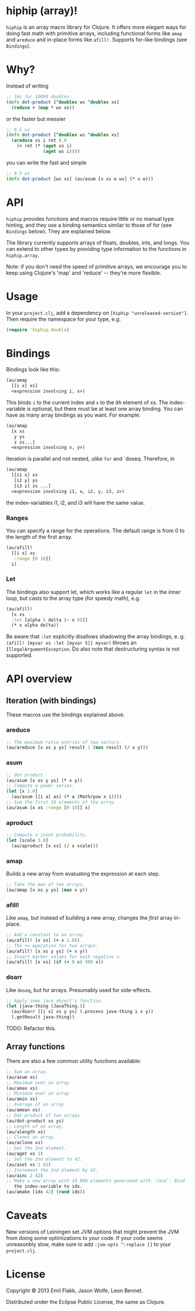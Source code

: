 hiphip (array)!
===========

`hiphip` is an array macro library for Clojure. It offers more elegant
ways for doing fast math with primitive arrays, including functional
forms like `amap` and `areduce` and in-place forms like `afill!`.
Supports for-like bindings (see `Bindings`).

# Why?

Instead of writing
```clojure
;; 1ms for 10000 doubles
(defn dot-product [^doubles ws ^doubles xs]
  (reduce + (map * ws xs))
```

or the faster but messier
```clojure
;; 8.5 us
(defn dot-product [^doubles ws ^doubles xs]
  (areduce xs i ret 0.0
    (+ ret (* (aget xs i)
              (aget ws i))))
```

you can write the fast and simple
```clojure
;; 8.5 us
(defn dot-product [ws xs] (au/asum [x xs w ws] (* x w)))
```

# API

`hiphip` provides functions and macros require little or no manual
type hinting, and they use a binding semantics similar to those of for
(see `Bindings` below). They are explained below.

The library currently supports arrays of floats, doubles, ints, and
longs. You can extend to other types by providing type information to
the functions in `hiphip.array`.

Note: if you don't need the speed of primitive arrays, we encourage you
to keep using Clojure's 'map' and 'reduce' -- they're more flexible.

# Usage

In your `project.clj`, add a dependency on 
`[hiphip "unreleased-version"]`. Then require the namespace for your type, e.g.

```clojure 
(require 'hiphip.double) 
```

# Bindings

Bindings look like this:

```clojure
(au/amap
  [[i x] xs]
  <expression involving i, x>)
```

This binds `i` to the current index and `x` to the ith element of xs.
The index-variable is optional, but there must be at least one array
binding. You can have as many array bindings as you want. For example:

```clojure
(au/amap
  [x xs
   y ys 
   z zs...]
  <expression involving x, y>)
```

Iteration is parallel and not nested, ulike `for` and `doseq.
Therefore, in

```clojure
(au/amap
  [[i1 x] xs
   [i2 y] ys
   [i3 z] zs ...]
  <expression involving i1, x, i2, y, i3, z>)
```

the index-variables i1, i2, and i3 will have the same value.

### Ranges

You can specify a range for the operations. The default range is from
0 to the length of the first array.

```clojure
(au/afill!
  [[i x] xs
   :range [0 10]]
  i)
```

### Let

The bindings also support let, which works like a regular `let` in the
inner loop, but casts to the array type (for speedy math), e.g.

```clojure
(au/afill!
  [x xs
  :let [alpha 5 delta (- x 9)]]
  (* x alpha delta)) 
```

Be aware that `:let` explicitly disallows shadowing the array
bindings, e. g. `(afill! [myvar xs :let [myvar 5]] myvar)` throws an
`IllegalArgumentException`. Do also note that destructuring syntax is
not supported.

# API overview

## Iteration (with bindings)

These macros use the bindings explained above.

### areduce

```clojure
;; The maximum ratio entries of two vectors.
(au/areduce [x xs y ys] result 1 (max result (/ x y)))
```

### asum

```clojure
;; dot product
(au/asum [x xs y ys] (* x y))
;; Compute a power series.
(let [x 2.0]
  (au/asum [[i a] as] (* a (Math/pow x i))))
;; Sum the first 10 elements of the array.
(au/asum [x xs :range [0 10]] x)
```

### aproduct

```clojure
;; Compute a joint probability.
(let [scale 3.0]
  (au/aproduct [x xs] (/ x scale)))
```

### amap

Builds a new array from evaluating the expression at each step.

```clojure
;; Take the max of two arrays.
(au/amap [x xs y ys] (max x y))
```

### afill!

Like `amap`, but instead of building a new array, changes the *first*
array in-place.

```clojure
;; Add a constant to an array.
(au/afill! [x xs] (+ x 1.0))
;; The += operation for two arrays.
(au/afill! [x xs y ys] (+ x y))
;; Insert marker values for each negative x.
(au/afill! [x xs] (if (< 0 x) 999 x))
```

### doarr

Like `doseq`, but for arrays. Presumably used for side-effects.

```clojure
;; Apply some java object's function.
(let [java-thing (JavaThing.)]
  (au/doarr [[i x] xs y ys] (.process java-thing i x y))
  (.getResult java-thing))
```

TODO: Refactor this.

## Array functions

There are also a few common utility functions available:

```clojure
;; Sum an array.
(au/asum xs)
;; Maximum over an array
(au/amax xs)
;; Minimum over an array
(au/amin xs)
;; Average of an array
(au/amean xs)
;; Dot product of two arrays
(au/dot-product xs ys)
;; Length of an array.
(au/alength xs)
;; Clones an array.
(au/aclone xs)
;; Get the 2nd element.
(au/aget xs 2)
;; Set the 2nd element to 42.
(au/aset xs 2 42)
;; Increment the 2nd element by 42.
(au/ainc 2 42)
;; Make a new array with 10 000 elements generated with `rand`. Bind
   the index-variable to idx.
(au/amake [idx 42] (rand idx)) 
```

# Caveats

New versions of Leiningen set JVM options that might prevent the JVM
from doing some optimizations to your code. If your code seems
unreasonbly slow, make sure to add `:jvm-opts ^:replace []` to your
`project.clj`.

# License

Copyright © 2013 Emil Flakk, Jason Wolfe, Leon Bennet.

Distributed under the Eclipse Public License, the same as Clojure.